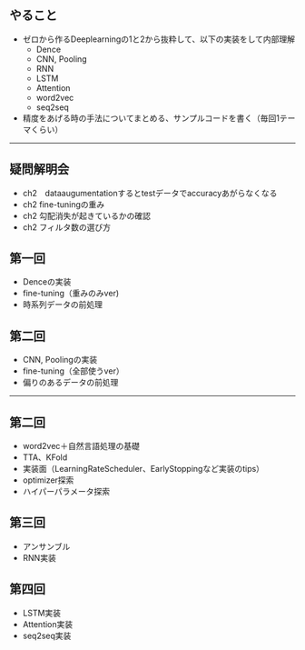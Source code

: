 ## やること
- ゼロから作るDeeplearningの1と2から抜粋して、以下の実装をして内部理解
  - Dence
  - CNN, Pooling
  - RNN
  - LSTM
  - Attention
  - word2vec
  - seq2seq
- 精度をあげる時の手法についてまとめる、サンプルコードを書く（毎回1テーマくらい）

-----

## 疑問解明会
- ch2　dataaugumentationするとtestデータでaccuracyあがらなくなる
- ch2 fine-tuningの重み
- ch2 勾配消失が起きているかの確認
- ch2 フィルタ数の選び方

## 第一回
- Denceの実装
- fine-tuning（重みのみver)
- 時系列データの前処理

## 第二回
- CNN, Poolingの実装
- fine-tuning（全部使うver）
- 偏りのあるデータの前処理

-----

## 第二回
- word2vec＋自然言語処理の基礎
- TTA、KFold
- 実装面（LearningRateScheduler、EarlyStoppingなど実装のtips）
- optimizer探索
- ハイパーパラメータ探索

## 第三回
- アンサンブル
- RNN実装

## 第四回
- LSTM実装
- Attention実装
- seq2seq実装
